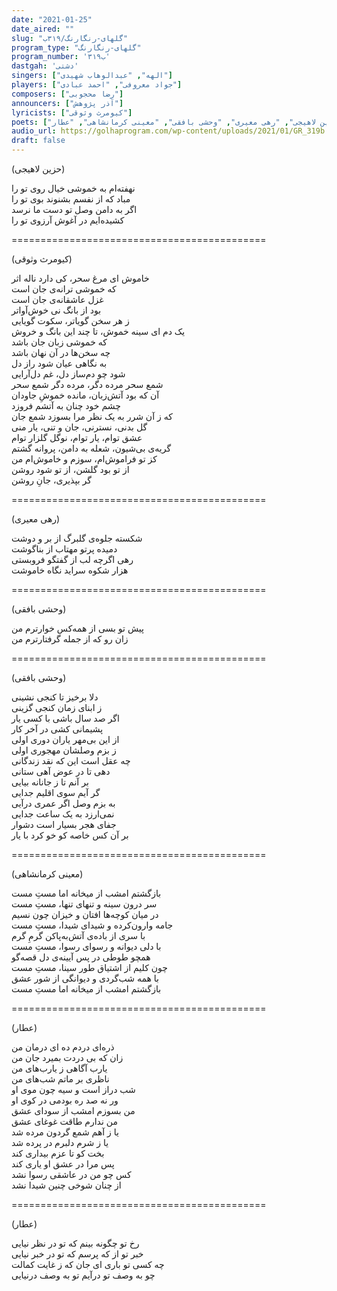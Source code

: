 ```yaml
---
date: "2021-01-25"
date_aired: ""
slug: "گلهای-رنگارنگ/۳۱۹ب"
program_type: "گلهای-رنگارنگ"
program_number: '۳۱۹ب'
dastgah: 'دشتی'
singers: ["الهه", "عبدالوهاب شهیدی"]
players: ["جواد معروفی", "احمد عبادی"]
composers: ["رضا محجوبی"]
announcers: ["آذر پژوهش"]
lyricists: ["کیومرث وثوقی"]
poets: ["حزین لاهیجی", "رهی معیری", "وحشی بافقی", "معینی کرمانشاهی", "عطار"]
audio_url: https://golhaprogram.com/wp-content/uploads/2021/01/GR_319b.mp3
draft: false
---
```


(حزین لاهیجی)  

نهفته‌ام به خموشی خیال روی تو را  
مباد که از نفسم بشنوند بوی تو را  
اگر به دامن وصل تو دست ما نرسد  
کشیده‌ایم در آغوش آرزوی تو را  

============================================  

(کیومرث وثوقی)  

خاموش ای مرغ سحر، کی دارد ناله اثر  
که خموشی ترانه‌ی جان است  
غزل عاشقانه‌ی جان است  
بود از بانگ نی خوش‌آواتر  
ز هر سخن گویاتر، سکوت گویایی  
یک دم ای سینه خموش، تا چند این بانگ و خروش  
که خموشی زبان جان باشد  
چه سخن‌ها در آن نهان باشد  
به نگاهی عیان شود راز دل  
شود چو دم‌ساز دل، غم دل‌آرایی  
شمع سحر مرده دگر، مرده دگر شمع سحر  
آن که بود آتش‌زبان، مانده خموشِ جاودان  
چشم خود چنان به آتشم فروزد  
که ز آن شرر به یک نظر مرا بسوزد شمع جان  
گل بدنی، نسترنی، جان و تنی، یار منی  
عشق توام، یار توام، نوگل گلزار توام  
گریه‌ی بی‌شیون، شعله به دامن، پروانه گشتم  
کز تو فراموش‌ام، سوزم و خاموش‌ام من  
از تو بود گلشن، از تو شود روشن  
گر بپذیری، جانِ روشن  

============================================  

(رهی معیری)  

شکسته جلوه‌ی گلبرگ از بر و دوشت  
دمیده پرتو مهتاب از بناگوشت  
رهی اگرچه لب از گفتگو فروبستی  
هزار شکوه سراید نگاه خاموشت  

============================================  

(وحشی بافقی)  

پیش تو بسی از همه‌کس خوارترم من  
زان رو که از جمله گرفتارترم من  

============================================  

(وحشی بافقی)  

دلا برخیز تا کنجی نشینی  
ز ابنای زمان کنجی گزینی  
اگر صد سال باشی با کسی یار  
پشیمانی کشی در آخر کار  
از این بی‌مهر یاران دوری اولی  
ز بزم وصلشان مهجوری اولی  
چه عقل است این که نقد زندگانی  
دهی تا در عوض آهی ستانی  
بر آنم تا ز جانانه بیایی  
گر آیم سوی اقلیم جدایی  
به بزم وصل اگر عمری درآیی  
نمی‌ارزد به یک ساعت جدایی  
جفای هجر بسیار است دشوار  
بر آن کس خاصه کو خو کرد با یار  

============================================  

(معینی کرمانشاهی)  

بازگشتم امشب از میخانه اما مستِ مست  
سر درون سینه و تنهای تنها، مستِ مست  
در میان کوچه‌ها افتان و خیزان چون نسیم  
جامه وارون‌کرده و شیدای شیدا، مستِ مست  
با سری از باده‌ی آتش‌به‌پاکن گرمِ گرم  
با دلی دیوانه و رسوای رسوا، مستِ مست  
همچو طوطی در پس آیینه‌ی دل قصه‌گو  
چون کلیم از اشتیاق طور سینا، مستِ مست  
با همه شب‌گردی و دیوانگی از شور عشق  
بازگشتم امشب از میخانه اما مستِ مست  

============================================  

(عطار)  

ذره‌ای دردم ده ای درمان من  
زان که بی دردت بمیرد جان من  
یارب آگاهی ز یارب‌های من  
ناظری بر ماتم شب‌های من  
شب دراز است و سیه چون موی او  
ور نه صد ره بودمی در کوی او  
من بسوزم امشب از سودای عشق  
من ندارم طاقت غوغای عشق  
یا ز آهم شمع گردون مرده شد  
یا ز شرم دلبرم در پرده شد  
بخت کو تا عزم بیداری کند  
پس مرا در عشق او یاری کند  
کس چو من در عاشقی رسوا نشد  
از چنان شوخی چنین شیدا نشد  

============================================  

(عطار)  

رخ تو چگونه بینم که تو در نظر نیایی  
خبر تو از که پرسم که تو در خبر نیایی  
چه کسی تو باری ای جان که ز غایت کمالت  
چو به وصف تو درآیم تو به وصف درنیایی  
